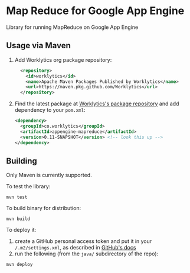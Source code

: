 # Map Reduce for Google App Engine

Library for running MapReduce on Google App Engine

## Usage via Maven

 1. Add Worklytics org package repository:
    ```xml
      <repository>
        <id>worklytics</id>
        <name>Apache Maven Packages Published by Worklytics</name>
        <url>https://maven.pkg.github.com/Worklytics</url>
      </repository>
    ```
 2. Find the latest package at [Worklytics's package repository](https://github.com/Worklytics/appengine-mapreduce/packages) and add dependency to
  your `pom.xml`:
    ```xml
    <dependency>
      <groupId>co.worklytics</groupId>
      <artifactId>appengine-mapreduce</artifactId>
      <version>0.11-SNAPSHOT</version> <!-- look this up --> 
    </dependency>
    ```


## Building

Only Maven is currently supported.

To test the library:
```shell script
mvn test
```

To build binary for distribution:
```shell script
mvn build
```

To deploy it:

 1. create a GitHub personal access token and put it in your `/.m2/settings.xml`, as described in [GitHub's docs](https://help.github.com/en/github/managing-packages-with-github-package-registry/configuring-apache-maven-for-use-with-github-package-registry)
 2. run the following (from the `java/` subdirectory of the repo):
 ```shell script
mvn deploy
```
